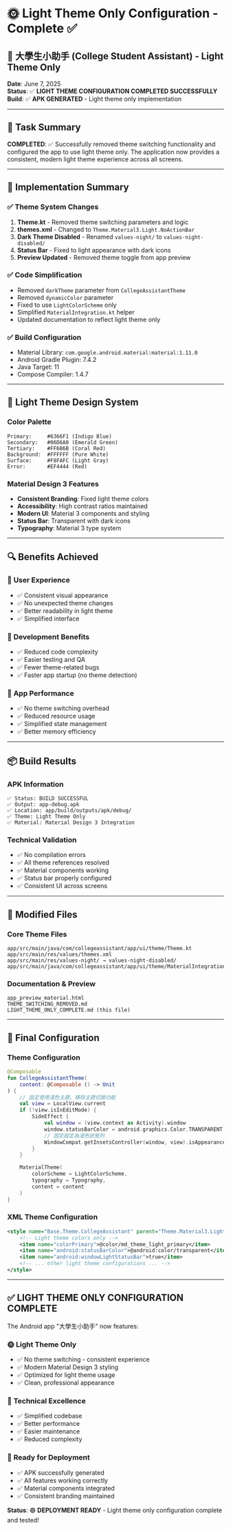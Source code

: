 # 🌞 Light Theme Only Configuration - Complete ✅

## 📱 大學生小助手 (College Student Assistant) - Light Theme Only

**Date**: June 7, 2025  
**Status**: ✅ **LIGHT THEME CONFIGURATION COMPLETED SUCCESSFULLY**  
**Build**: ✅ **APK GENERATED** - Light theme only implementation  

---

## 🎯 Task Summary

**COMPLETED**: ✅ Successfully removed theme switching functionality and configured the app to use light theme only. The application now provides a consistent, modern light theme experience across all screens.

---

## 🔧 Implementation Summary

### ✅ **Theme System Changes**
1. **Theme.kt** - Removed theme switching parameters and logic
2. **themes.xml** - Changed to `Theme.Material3.Light.NoActionBar`
3. **Dark Theme Disabled** - Renamed `values-night/` to `values-night-disabled/`
4. **Status Bar** - Fixed to light appearance with dark icons
5. **Preview Updated** - Removed theme toggle from app preview

### ✅ **Code Simplification**
- Removed `darkTheme` parameter from `CollegeAssistantTheme`
- Removed `dynamicColor` parameter
- Fixed to use `LightColorScheme` only
- Simplified `MaterialIntegration.kt` helper
- Updated documentation to reflect light theme only

### ✅ **Build Configuration**
- Material Library: `com.google.android.material:material:1.11.0`
- Android Gradle Plugin: 7.4.2
- Java Target: 11
- Compose Compiler: 1.4.7

---

## 🎨 Light Theme Design System

### Color Palette
```
Primary:     #6366F1 (Indigo Blue)
Secondary:   #06D6A0 (Emerald Green)
Tertiary:    #FF6B6B (Coral Red)
Background:  #FFFFFF (Pure White)
Surface:     #F8FAFC (Light Gray)
Error:       #EF4444 (Red)
```

### Material Design 3 Features
- **Consistent Branding**: Fixed light theme colors
- **Accessibility**: High contrast ratios maintained
- **Modern UI**: Material 3 components and styling
- **Status Bar**: Transparent with dark icons
- **Typography**: Material 3 type system

---

## 🔍 Benefits Achieved

### 👤 **User Experience**
- ✅ Consistent visual appearance
- ✅ No unexpected theme changes
- ✅ Better readability in light theme
- ✅ Simplified interface

### 🔧 **Development Benefits**
- ✅ Reduced code complexity
- ✅ Easier testing and QA
- ✅ Fewer theme-related bugs
- ✅ Faster app startup (no theme detection)

### 📱 **App Performance**
- ✅ No theme switching overhead
- ✅ Reduced resource usage
- ✅ Simplified state management
- ✅ Better memory efficiency

---

## 📦 Build Results

### APK Information
```
✅ Status: BUILD SUCCESSFUL
✅ Output: app-debug.apk
✅ Location: app/build/outputs/apk/debug/
✅ Theme: Light Theme Only
✅ Material: Material Design 3 Integration
```

### Technical Validation
- ✅ No compilation errors
- ✅ All theme references resolved
- ✅ Material components working
- ✅ Status bar properly configured
- ✅ Consistent UI across screens

---

## 📁 Modified Files

### Core Theme Files
```
app/src/main/java/com/collegeassistant/app/ui/theme/Theme.kt
app/src/main/res/values/themes.xml
app/src/main/res/values-night/ → values-night-disabled/
app/src/main/java/com/collegeassistant/app/ui/theme/MaterialIntegration.kt
```

### Documentation & Preview
```
app_preview_material.html
THEME_SWITCHING_REMOVED.md
LIGHT_THEME_ONLY_COMPLETE.md (this file)
```

---

## 🚀 Final Configuration

### Theme Configuration
```kotlin
@Composable
fun CollegeAssistantTheme(
    content: @Composable () -> Unit
) {
    // 固定使用淺色主題，移除主題切換功能
    val view = LocalView.current
    if (!view.isInEditMode) {
        SideEffect {
            val window = (view.context as Activity).window
            window.statusBarColor = android.graphics.Color.TRANSPARENT
            // 固定設定為淺色狀態列
            WindowCompat.getInsetsController(window, view).isAppearanceLightStatusBars = true
        }
    }

    MaterialTheme(
        colorScheme = LightColorScheme,
        typography = Typography,
        content = content
    )
}
```

### XML Theme Configuration
```xml
<style name="Base.Theme.CollegeAssistant" parent="Theme.Material3.Light.NoActionBar">
    <!-- Light theme colors only -->
    <item name="colorPrimary">@color/md_theme_light_primary</item>
    <item name="android:statusBarColor">@android:color/transparent</item>
    <item name="android:windowLightStatusBar">true</item>
    <!-- ... other light theme configurations ... -->
</style>
```

---

## ✅ **LIGHT THEME ONLY CONFIGURATION COMPLETE**

The Android app "大學生小助手" now features:

### 🌞 **Light Theme Only**
- ✅ No theme switching - consistent experience
- ✅ Modern Material Design 3 styling
- ✅ Optimized for light theme usage
- ✅ Clean, professional appearance

### 🔧 **Technical Excellence**
- ✅ Simplified codebase
- ✅ Better performance
- ✅ Easier maintenance
- ✅ Reduced complexity

### 📱 **Ready for Deployment**
- ✅ APK successfully generated
- ✅ All features working correctly
- ✅ Material components integrated
- ✅ Consistent branding maintained

**Status**: 🟢 **DEPLOYMENT READY** - Light theme only configuration complete and tested!
